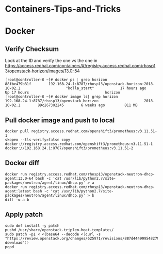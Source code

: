 # Containers-Tips-and-Tricks
# Docker

## Verify Checksum
Look at the ID and verify the one vs the one in
https://access.redhat.com/containers/#/registry.access.redhat.com/rhosp13/openstack-horizon/images/13.0-54

```
[root@controller-0 ~]# docker ps | grep horizon
88fbe479b31f        192.168.24.1:8787/rhosp13/openstack-horizon:2018-10-02.1                     "kolla_start"            17 hours ago        Up 17 hours                                   horizon
[root@controller-0 ~]# docker image ls| grep horizon
192.168.24.1:8787/rhosp13/openstack-horizon                     2018-10-02.1        89c267302245        6 weeks ago         811 MB
```

## Pull docker image and push to local
```
docker pull registry.access.redhat.com/openshift3/prometheus:v3.11.51-1
skopeo --tls-verify=false copy docker://registry.access.redhat.com/openshift3/prometheus:v3.11.51-1 docker://192.168.24.1:8787/openshift3/prometheus:v3.11.51-2
```

## Docker diff
```
docker run registry.access.redhat.com/rhosp13/openstack-neutron-dhcp-agent:13.0-64 bash -c 'cat /usr/lib/python2.7/site-packages/neutron/agent/linux/dhcp.py' > a
docker run registry.access.redhat.com/rhosp13/openstack-neutron-dhcp-agent:latest bash -c 'cat /usr/lib/python2.7/site-packages/neutron/agent/linux/dhcp.py' > b
diff -u a b
```

## Apply patch
```
sudo dnf install -y patch
pushd /usr/share/openstack-tripleo-heat-templates/
sudo patch -p1 < <(base64 --decode <(curl -s "https://review.openstack.org/changes/625971/revisions/887d444999548279117813aeb158eb54f6625059/patch?download"))
popd
```
